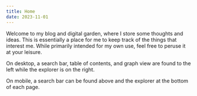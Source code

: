 ```yaml
---
title: Home
date: 2023-11-01
---
```

Welcome to my blog and digital garden, where I store some thoughts and ideas. This is essentially a place for me to keep track of the things that interest me. While primarily intended for my own use, feel free to peruse it at your leisure. 

On desktop, a search bar, table of contents, and graph view are found to the left while the explorer is on the right.

On mobile, a search bar can be found above and the explorer at the bottom of each page.
